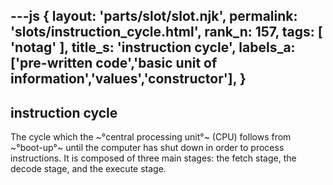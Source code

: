---js
{
  layout: 'parts/slot/slot.njk',
  permalink: 'slots/instruction_cycle.html',
  rank_n: 157,
  tags: [ 'notag' ],
  title_s: 'instruction cycle',
  labels_a: ['pre-written code','basic unit of information','values','constructor'],
}
---
## instruction cycle

The cycle which the ~°central processing unit°~ (CPU) follows from ~°boot-up°~ until the computer has shut down in order to process instructions. It is composed of three main stages: the fetch stage, the decode stage, and the execute stage.
